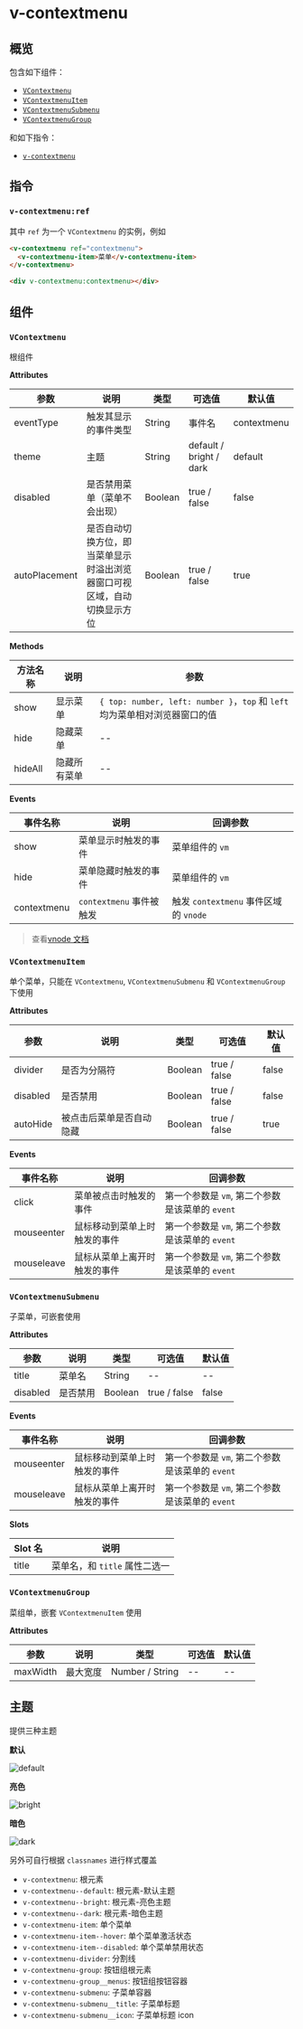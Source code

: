 # v-contextmenu

## 概览

包含如下组件：

- [`VContextmenu`](#vcontextmenu)
- [`VContextmenuItem`](#vcontextmenuitem)
- [`VContextmenuSubmenu`](#vcontextmenusubmenu)
- [`VContextmenuGroup`](#vcontextmenugroup)

和如下指令：

- [`v-contextmenu`](#v-contextmenuref)

## 指令

### `v-contextmenu:ref`

其中 `ref` 为一个 `VContextmenu` 的实例，例如

```html
<v-contextmenu ref="contextmenu">
  <v-contextmenu-item>菜单</v-contextmenu-item>
</v-contextmenu>

<div v-contextmenu:contextmenu></div>
```

## 组件

### `VContextmenu`

根组件

**Attributes**

| 参数        | 说明              | 类型    | 可选值 | 默认值      |
| ---------- | ----------------- | ------ | ----- | ---------- |
| eventType  | 触发其显示的事件类型 | String | 事件名 | contextmenu |
| theme      | 主题              | String | default / bright / dark | default |
| disabled   | 是否禁用菜单（菜单不会出现）  | Boolean | true / false | false |
| autoPlacement  | 是否自动切换方位，即当菜单显示时溢出浏览器窗口可视区域，自动切换显示方位 | Boolean | true / false | true |

**Methods**

| 方法名称   | 说明         | 参数     |
| --------- | ----------- | ----------- |
| show      | 显示菜单     | `{ top: number, left: number }`，`top` 和 `left` 均为菜单相对浏览器窗口的值 |
| hide      | 隐藏菜单     | -- |
| hideAll   | 隐藏所有菜单  | -- |

**Events**

| 事件名称     | 说明                     | 回调参数     |
| ----------- | ----------------------- | ----------- |
| show        | 菜单显示时触发的事件       | 菜单组件的 `vm` |
| hide        | 菜单隐藏时触发的事件       | 菜单组件的 `vm` |
| contextmenu | `contextmenu` 事件被触发  | 触发 `contextmenu` 事件区域的 `vnode` |

> 查看[vnode 文档](https://cn.vuejs.org/v2/api/#VNode-%E6%8E%A5%E5%8F%A3)

### `VContextmenuItem`

单个菜单，只能在 `VContextmenu`, `VContextmenuSubmenu` 和 `VContextmenuGroup` 下使用

**Attributes**

| 参数      | 说明        | 类型    | 可选值        | 默认值 |
| ---------| ---------- | ------- | ------------ | ----- |
| divider  | 是否为分隔符 | Boolean | true / false | false |
| disabled | 是否禁用    | Boolean | true / false | false |
| autoHide | 被点击后菜单是否自动隐藏 | Boolean | true / false | true |

**Events**

| 事件名称    | 说明                     | 回调参数     |
| ---------- | ----------------------- | ----------- |
| click      | 菜单被点击时触发的事件      | 第一个参数是 `vm`, 第二个参数是该菜单的 `event` |
| mouseenter | 鼠标移动到菜单上时触发的事件 | 第一个参数是 `vm`, 第二个参数是该菜单的 `event` |
| mouseleave | 鼠标从菜单上离开时触发的事件 | 第一个参数是 `vm`, 第二个参数是该菜单的 `event` |

### `VContextmenuSubmenu`

子菜单，可嵌套使用

**Attributes**

| 参数      | 说明     | 类型    | 可选值   | 默认值 |
| -------- | -------- | ------ | ------- | ----- |
| title    | 菜单名    | String | --      | --    |
| disabled | 是否禁用  | Boolean | true / false | false |

**Events**

| 事件名称    | 说明                     | 回调参数     |
| ---------- | ----------------------- | ----------- |
| mouseenter | 鼠标移动到菜单上时触发的事件 | 第一个参数是 `vm`, 第二个参数是该菜单的 `event` |
| mouseleave | 鼠标从菜单上离开时触发的事件 | 第一个参数是 `vm`, 第二个参数是该菜单的 `event` |

**Slots**

| Slot 名  | 说明                |
| -------- | ------------------ |
| title    | 菜单名，和 `title` 属性二选一 |

### `VContextmenuGroup`

菜组单，嵌套 `VContextmenuItem` 使用

**Attributes**

| 参数      | 说明     | 类型             | 可选值   | 默认值 |
| -------- | -------- | --------------- | ------- | ----- |
| maxWidth | 最大宽度  | Number / String | --      | --    |

## 主题

提供三种主题

**默认**

![default](./images/default.jpg)

**亮色**

![bright](./images/bright.jpg)

**暗色**

![dark](./images/dark.jpg)

另外可自行根据 `classnames` 进行样式覆盖

- `v-contextmenu`: 根元素
- `v-contextmenu--default`: 根元素-默认主题
- `v-contextmenu--bright`: 根元素-亮色主题
- `v-contextmenu--dark`: 根元素-暗色主题
- `v-contextmenu-item`: 单个菜单
- `v-contextmenu-item--hover`: 单个菜单激活状态
- `v-contextmenu-item--disabled`: 单个菜单禁用状态
- `v-contextmenu-divider`: 分割线
- `v-contextmenu-group`: 按钮组根元素
- `v-contextmenu-group__menus`: 按钮组按钮容器
- `v-contextmenu-submenu`: 子菜单容器
- `v-contextmenu-submenu__title`: 子菜单标题
- `v-contextmenu-submenu__icon`: 子菜单标题 icon
